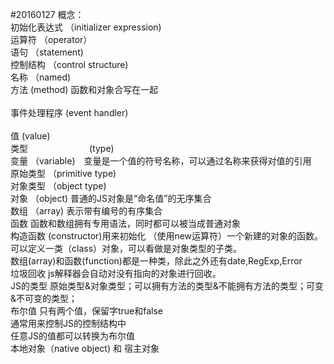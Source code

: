 #20160127
概念：<br>
初始化表达式    （initializer expression) <br>
运算符          （operator）<br>
语句            （statement) <br>
控制结构        （control structure) <br>
名称            （named) <br>
方法             (method)     函数和对象合写在一起<br>  
事件处理程序      (event handler)     <br>  
值               (value)  <br>
类型　　　　　　　(type) <br>
变量             （variable)　变量是一个值的符号名称，可以通过名称来获得对值的引用 <br>
原始类型        （primitive type) <br>
对象类型        （object type) <br>
对象              （object) 普通的JS对象是“命名值”的无序集合 <br>
数组              （array)  表示带有编号的有序集合<br>
函数              函数和数组拥有专用语法，同时都可以被当成普通对象<br>
构造函数            (constructor)用来初始化 （使用new运算符）一个新建的对象的函数。<br>
                  可以定义一类（class）对象，可以看做是对象类型的子类。<br>
                  数组(array)和函数(function)都是一种类，除此之外还有date,RegExp,Error<br>
垃圾回收            js解释器会自动对没有指向的对象进行回收。 <br>
JS的类型       原始类型&对象类型；可以拥有方法的类型&不能拥有方法的类型；可变&不可变的类型；<br>
布尔值         只有两个值，保留字true和false <br>
                通常用来控制JS的控制结构中 <br>
                任意JS的值都可以转换为布尔值<br> 
本地对象（native object) 和 宿主对象



